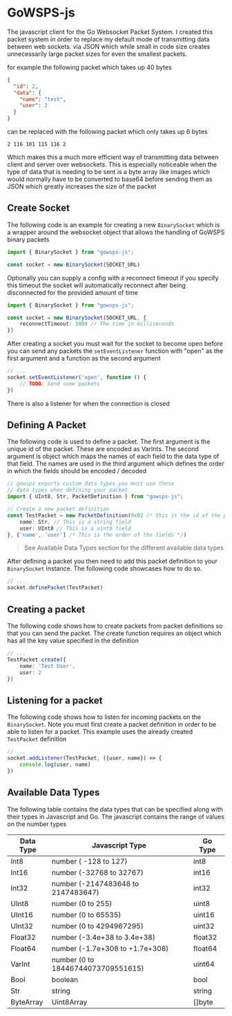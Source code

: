 # GoWSPS-js

The javascript client for the Go Websocket Packet System. I created this packet system in order to replace my default
mode of transmitting data between web sockets. via JSON which while small in code size creates unnecessarily large
packet sizes for even the smallest packets.

for example the following packet which takes up 40 bytes

```json
{
  "id": 2,
  "data": {
    "name": "test",
    "user": 2
  }
}
```

can be replaced with the following packet which only takes up 6 bytes

```shell
2 116 101 115 116 2
```

Which makes this a much more efficient way of transmitting data between client and server over websockets.
This is especially noticeable when the type of data that is needing to be sent is a byte array like images which
would normally have to be converted to base64 before sending them as JSON which greatly increases the
size of the packet

## Create Socket

The following code is an example for creating a new `BinarySocket` which is a wrapper around the websocket object that
allows the handling of GoWSPS binary packets

```typescript
import { BinarySocket } from "gowsps-js";

const socket = new BinarySocket(SOCKET_URL)

```

Optionally you can supply a config with a reconnect timeout if you specify this timeout the socket will automatically
reconnect after being disconnected for the provided amount of time

```typescript
import { BinarySocket } from "gowsps-js";

const socket = new BinarySocket(SOCKET_URL, {
    reconnectTimeout: 1000 // The time in milliseconds
})
```

After creating a socket you must wait for the socket to become open before you can send any packets
the `setEventListener` function with "open" as the first argument and a function as the second argument

```typescript
// ...
socket.setEventListener('open', function () {
    // TODO: Send some packets
})
```

There is also a listener for when the connection is closed

## Defining A Packet

The following code is used to define a packet. The first argument is the unique id of the packet. These are encoded as
VarInts. The second argument is object which maps the names of each field to the data type of that field. The names are
used in the third argument which defines the order in which the fields should be encoded / decoded

```typescript
// gowsps exports custom data types you must use these
// data types when defining your packet
import { UInt8, Str, PacketDefinition } from "gowsps-js";

// Create a new packet definition
const TestPacket = new PacketDefinition(0x02 /* this is the id of the packet */, {
    name: Str, // This is a string field
    user: UInt8 // This is a uint8 field
}, ['name', 'user'] /* This is the order of the fields */)

```

> See Available Data Types section for the different available data types

After defining a packet you then need to add this packet definition to your `BinarySocket` instance. The following code
showcases how to do so.

```typescript
// ...
socket.definePacket(TestPacket)
```

## Creating a packet

The following code shows how to create packets from packet definitions so that you can send the packet. The create
function requires an object which has all the key value specified in the definition

```typescript
// ...
TestPacket.create({
    name: 'Test User',
    user: 2
})
```

## Listening for a packet

The following code shows how to listen for incoming packets on the `BinarySocket`. Note you must first create a packet
definition in order to be able to listen for a packet. This example uses the already created `TestPacket` definition

```typescript
// ...
socket.addListener(TestPacket, ({user, name}) => {
    console.log(user, name)
})
```

## Available Data Types

The following table contains the data types that can be specified along with their types in Javascript and Go. The
javascript contains the range of values on the number types

| Data Type | Javascript Type                    | Go Type |
|-----------|------------------------------------|---------|
| Int8      | number ( -128 to 127)              | int8    |
| Int16     | number (-32768 to 32767)           | int16   |
| Int32     | number (-2147483648 to 2147483647) | int32   |
| UInt8     | number (0 to 255)                  | uint8   |
| UInt16    | number (0 to 65535)                | uint16  |
| UInt32    | number (0 to 4294967295)           | uint32  |
| Float32   | number (-3.4e+38 to 3.4e+38)       | float32 |
| Float64   | number (-1.7e+308 to +1.7e+308)    | float64 |
| VarInt    | number (0 to 18446744073709551615) | uint64  |
| Bool      | boolean                            | bool    |
| Str       | string                             | string  |
| ByteArray | Uint8Array                         | []byte  |
